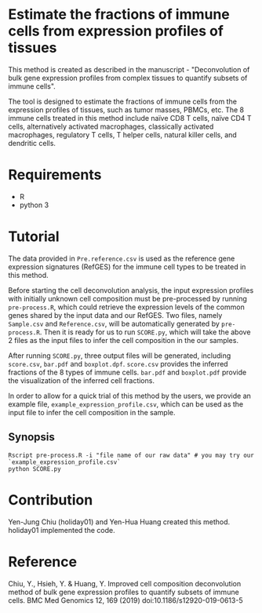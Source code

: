 # Estimate the fractions of immune cells from expression profiles of tissues

This method is created as described in the manuscript - "Deconvolution of bulk gene expression profiles from complex tissues to quantify subsets of immune cells".

The tool is designed to estimate the fractions of immune cells from the expression profiles of tissues, such as tumor masses, PBMCs, etc. The 8 immune cells treated in this method include naïve CD8 T cells, naïve CD4 T cells, alternatively activated macrophages, classically activated macrophages, regulatory T cells, T helper cells, natural killer cells, and dendritic cells.

# Requirements

* R
* python 3

# Tutorial

The data provided in `Pre.reference.csv` is used as the reference gene expression signatures (RefGES) for the immune cell types to be treated in this method. 

Before starting the cell deconvolution analysis, the input expression profiles with initially unknown cell composition must be pre-processed by running `pre-process.R`, which could retrieve the expression levels of the common genes shared by the input data and our RefGES. Two files, namely `Sample.csv` and `Reference.csv`, will be automatically generated by `pre-process.R`. Then it is ready for us to run `SCORE.py`, which will take the above 2 files as the input files to infer the cell composition in the our samples. 

After running `SCORE.py`, three output files will be generated, including `score.csv`, `bar.pdf` and `boxplot.dpf`. `score.csv` provides the inferred fractions of the 8 types of immune cells. `bar.pdf` and `boxplot.pdf` provide the visualization of the inferred cell fractions.

In order to allow for a quick trial of this method by the users, we provide an example file, `example_expression_profile.csv`, which can be used as the input file to infer the cell composition in the sample.

## Synopsis

    Rscript pre-process.R -i "file name of our raw data" # you may try our `example_expression_profile.csv`
    python SCORE.py

# Contribution

   Yen-Jung Chiu (holiday01) and Yen-Hua Huang created this method. holiday01 implemented the code. 

# Reference

Chiu, Y., Hsieh, Y. & Huang, Y. Improved cell composition deconvolution method of bulk gene expression profiles to quantify subsets of immune cells. BMC Med Genomics 12, 169 (2019) doi:10.1186/s12920-019-0613-5
